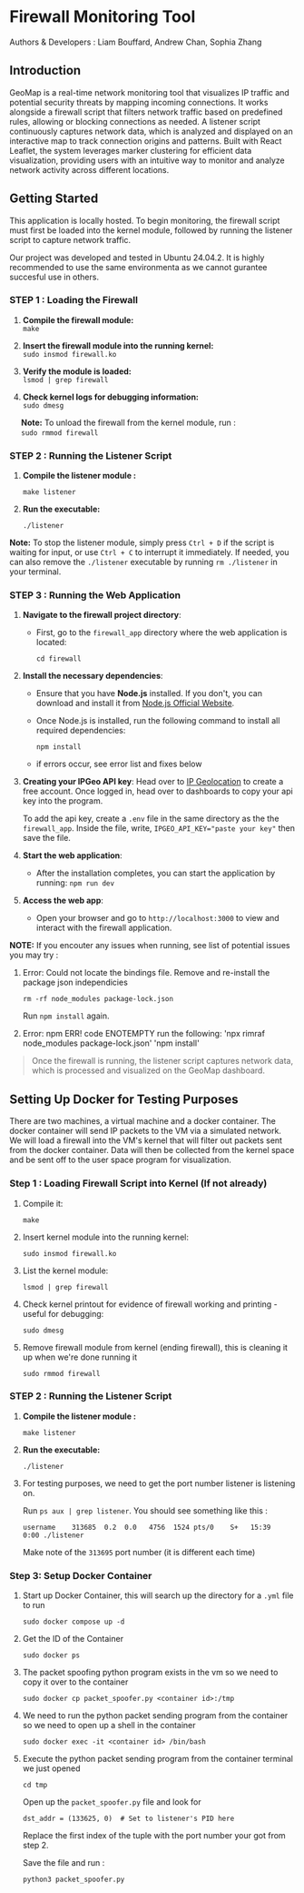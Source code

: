 # Firewall Monitoring Tool
Authors & Developers : Liam Bouffard, Andrew Chan, Sophia Zhang

## Introduction 
GeoMap is a real-time network monitoring tool that visualizes IP traffic and potential security threats by mapping incoming connections. It works alongside a firewall script that filters network traffic based on predefined rules, allowing or blocking connections as needed. A listener script continuously captures network data, which is analyzed and displayed on an interactive map to track connection origins and patterns. Built with React Leaflet, the system leverages marker clustering for efficient data visualization, providing users with an intuitive way to monitor and analyze network activity across different locations.

## Getting Started  
This application is locally hosted. To begin monitoring, the firewall script must first be loaded into the kernel module, followed by running the listener script to capture network traffic. 

Our project was developed and tested in Ubuntu 24.04.2.  It is highly recommended to use the same environmenta as we cannot gurantee succesful use in others.

### STEP 1 :  Loading the Firewall  

1. **Compile the firewall module:**  
    `make`

2. **Insert the firewall module into the running kernel:**  
   `sudo insmod firewall.ko`  

3. **Verify the module is loaded:**  
   `lsmod | grep firewall`

4. **Check kernel logs for debugging information:**  
    `sudo dmesg`

 $\quad$ **Note:** To unload the firewall from the kernel module, run :  
   $\quad$  `sudo rmmod firewall`

### STEP 2 : Running the Listener Script
1. **Compile the listener module :**

    `make listener`

2. **Run the executable:**

    `./listener`

**Note:** To stop the listener module, simply press `Ctrl + D` if the script is waiting for input, or use `Ctrl + C` to interrupt it immediately. If needed, you can also remove the `./listener` executable by running `rm ./listener` in your terminal. 

### STEP 3 : Running the Web Application 

1. **Navigate to the firewall project directory**:
    
    - First, go to the `firewall_app` directory where the web application is located:

      `cd firewall`

2. **Install the necessary dependencies**:
    - Ensure that you have **Node.js** installed. If you don't, you can download and install it from [Node.js Official Website](https://nodejs.org/).
    - Once Node.js is installed, run the following command to install all required dependencies:

      `npm install`
    - if errors occur, see error list and fixes below
3. **Creating your IPGeo API key**:
    Head over to [IP Geolocation](https://ipgeolocation.io/) to create a free account. Once logged in, head over to dashboards to copy your api key into the program. 
    
    To add the api key, create a `.env` file in the same directory as the the `firewall_app`. Inside the file, write, `IPGEO_API_KEY="paste your key"` then save the file. 

4. **Start the web application**:
    - After the installation completes, you can start the application by running:
      `npm run dev`

5. **Access the web app**:
    - Open your browser and go to `http://localhost:3000` to view and interact with the firewall application.

**NOTE:** If you encouter any issues when running, see list of potential issues you may try : 
1. Error: Could not locate the bindings file. Remove and re-install the package json independicies

    `rm -rf node_modules package-lock.json`
    
    Run `npm install` again. 
2. Error: npm ERR! code ENOTEMPTY run the following:
   'npx rimraf node_modules package-lock.json'
   'npm install'


> Once the firewall is running, the listener script captures network data, which is processed and visualized on the GeoMap dashboard.

## Setting Up Docker for Testing Purposes
There are two machines, a virtual machine and a docker container. The docker container will send IP packets to the VM via a simulated network. We will load a firewall into the VM's kernel that will filter out packets sent from the docker container. Data will then be collected from the kernel space and be sent off to the user space program for visualization. 

### Step 1 : Loading Firewall Script into Kernel (If not already)
1. Compile it:

    `make`

2. Insert kernel module into the running kernel:

    `sudo insmod firewall.ko`

3. List the kernel module:

    `lsmod | grep firewall`

4. Check kernel printout for evidence of firewall working and printing - useful for debugging:

    `sudo dmesg`
5. Remove firewall module from kernel (ending firewall), this is cleaning it up when we're done running it

    `sudo rmmod firewall`
### STEP 2 : Running the Listener Script
1. **Compile the listener module :**

    `make listener`

2. **Run the executable:**

    `./listener`

3. For testing purposes, we need to get the port number listener is listening on.

    Run `ps aux | grep listener`. You should see something like this : 

    `username    313685  0.2  0.0   4756  1524 pts/0    S+   15:39   0:00 ./listener`

    Make note of the `313695` port number (it is different each time)

### Step 3:  Setup Docker Container 
1. Start up Docker Container, this will search up the directory for a `.yml` file to run 

    `sudo docker compose up -d`

2. Get the ID of the Container

    `sudo docker ps`

3. The packet spoofing python program exists in the vm so we need to copy it over to the container 

    `sudo docker cp packet_spoofer.py <container id>:/tmp`

4. We need to run the python packet sending program from the container so we need to open up a shell in the container

    `sudo docker exec -it <container id> /bin/bash`

5. Execute the python packet sending program from the container terminal we just opened

    `cd tmp`

    Open up the `packet_spoofer.py` file and look for 
    
    `dst_addr = (133625, 0)  # Set to listener's PID here`
    
    Replace the first index of the tuple with the port number your got from step 2. 
    
    Save the file and run : 

    `python3 packet_spoofer.py`
    
